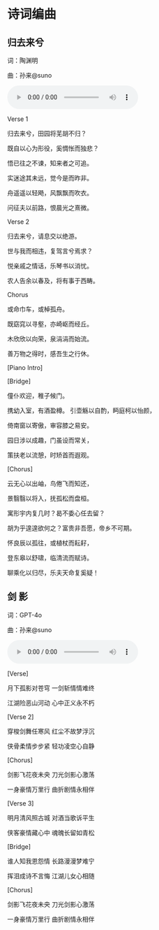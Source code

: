 # 诗词编曲

## 归去来兮

词：陶渊明

曲：孙来@suno

<audio controls>
  <source src="/notion1/诗词编曲 0a61827154494e84a932bb07db8633f6/guiqulai.mp3" type="audio/mpeg">
  您的浏览器不支持音频播放。
</audio>

Verse 1

归去来兮，田园将芜胡不归？

既自以心为形役，奚惆怅而独悲？

悟已往之不谏，知来者之可追。

实迷途其未远，觉今是而昨非。

舟遥遥以轻飏，风飘飘而吹衣。

问征夫以前路，恨晨光之熹微。

Verse 2

归去来兮，请息交以绝游。

世与我而相违，复驾言兮焉求？

悦亲戚之情话，乐琴书以消忧。

农人告余以春及，将有事于西畴。

Chorus

或命巾车，或棹孤舟。

既窈窕以寻壑，亦崎岖而经丘。

木欣欣以向荣，泉涓涓而始流。

善万物之得时，感吾生之行休。

[Piano Intro]

[Bridge]

僮仆欢迎，稚子候门。

携幼入室，有酒盈樽。
引壶觞以自酌，眄庭柯以怡颜，

倚南窗以寄傲，审容膝之易安。

园日涉以成趣，门虽设而常关，

策扶老以流憩，时矫首而遐观。

[Chorus]

云无心以出岫，鸟倦飞而知还，

景翳翳以将入，抚孤松而盘桓。

寓形宇内复几时？曷不委心任去留？

胡为乎遑遑欲何之？富贵非吾愿，帝乡不可期。

怀良辰以孤往，或植杖而耘耔，

登东皋以舒啸，临清流而赋诗。

聊乘化以归尽，乐夫天命复奚疑！


## 剑   影

词：GPT-4o

曲：孙来@suno

<audio controls>
  <source src="/notion1/诗词编曲 0a61827154494e84a932bb07db8633f6/jianying.mp3" type="audio/mpeg">
  您的浏览器不支持音频播放。
</audio>

[Verse]

月下孤影对苍穹
一剑斩情情难终

江湖险恶山河动
心中正义永不朽


[Verse 2]

穿梭剑舞任寒风
红尘不故梦浮沉

侠骨柔情步步紧
轻功凌空心自静


[Chorus]

剑影飞花夜未央
刀光剑影心激荡

一身豪情万里行
曲折剧情永相伴


[Verse 3]

明月清风照古城
对酒当歌诉平生

侠客豪情藏心中
魂魄长留如青松


[Bridge]

谁人知我恩怨情
长路漫漫梦难宁

挥泪成诗不言悔
江湖儿女心相随


[Chorus]

剑影飞花夜未央
刀光剑影心激荡

一身豪情万里行
曲折剧情永相伴